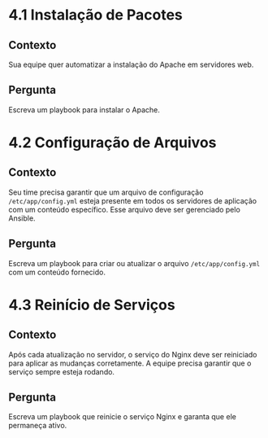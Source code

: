 # 4.1 Instalação de Pacotes

## Contexto
Sua equipe quer automatizar a instalação do Apache em servidores web.

## Pergunta
Escreva um playbook para instalar o Apache.

# 4.2 Configuração de Arquivos

## Contexto
Seu time precisa garantir que um arquivo de configuração `/etc/app/config.yml` esteja presente em todos os servidores de aplicação com um conteúdo específico. Esse arquivo deve ser gerenciado pelo Ansible.

## Pergunta
Escreva um playbook para criar ou atualizar o arquivo `/etc/app/config.yml` com um conteúdo fornecido.

# 4.3 Reinício de Serviços

## Contexto
Após cada atualização no servidor, o serviço do Nginx deve ser reiniciado para aplicar as mudanças corretamente. A equipe precisa garantir que o serviço sempre esteja rodando.

## Pergunta
Escreva um playbook que reinicie o serviço Nginx e garanta que ele permaneça ativo.
